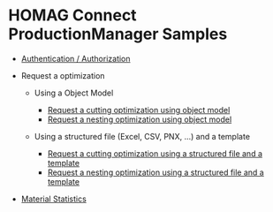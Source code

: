 # HOMAG Connect ProductionManager Samples

- [Authentication / Authorization](Authentication/Readme.md)

- Request a optimization

	- Using a Object Model
		- [Request a cutting optimization using object model](Requests/ObjectModel/Cutting/Readme.md)
		- [Request a nesting optimization using object model](Requests/ObjectModel/Nesting/Readme.md)
		
	- Using a structured file (Excel, CSV, PNX, ...) and a template
		- [Request a cutting optimization using a structured file and a template](Requests/Template/Cutting/Readme.md)
		- [Request a nesting optimization using a structured file and a template](Requests/Template/Nesting/Readme.md)


- [Material Statistics](Statistics/Material/Readme.md)